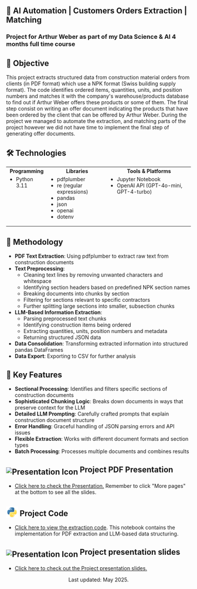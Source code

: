  <div>
  <h2>🚀 AI Automation | Customers Orders Extraction | Matching</h2>
  
  <h3><a>Project for Arthur Weber as part of my Data Science & AI 4 months full time course</a></h3>

<h2>🎯 Objective</h2>
<p>This project extracts structured data from construction material orders from clients (in PDF format) which use a NPK format (Swiss building supply format). The code identifies ordered items, quantities, units, and position numbers and matches it with the company's warehouse/products database to find out if Arthur Weber offers these products or some of them. The final step consist on writing an offer document indicating the products that have been ordered by the client that can be offered by Arthur Weber. During the project we managed to automate the extraction, and matching parts of the project however we did not have time to implement the final step of generating offer documents.</p>

<div>
  <h2>🛠️ Technologies</h2>
  <table>
    <tr>
      <td align="center"><b>Programming</b></td>
      <td align="center"><b>Libraries</b></td>
      <td align="center"><b>Tools & Platforms</b></td>
    </tr>
    <tr>
      <td align="left" valign="top">
        <ul style="margin-top: 0; padding-left: 20px; text-align: left;">
          <li>Python 3.11</li>
        </ul>
      </td>
      <td align="left" valign="top">
        <ul style="margin-top: 0; padding-left: 20px; text-align: left;">
          <li>pdfplumber</li>
          <li>re (regular expressions)</li>
          <li>pandas</li>
          <li>json</li>
          <li>openai</li>
          <li>dotenv</li>
        </ul>
      </td>
      <td align="left" valign="top">
        <ul style="margin-top: 0; padding-left: 20px; text-align: left;">
          <li>Jupyter Notebook</li>
          <li>OpenAI API (GPT-4o-mini, GPT-4-turbo)</li>
        </ul>
      </td>
    </tr>
  </table>
</div>

<div>
  <h2>📜 Methodology</h2>
  <ul>
    <li><strong>PDF Text Extraction</strong>: Using pdfplumber to extract raw text from construction documents</li>
    <li><strong>Text Preprocessing</strong>: 
      <ul>
        <li>Cleaning text lines by removing unwanted characters and whitespace</li>
        <li>Identifying section headers based on predefined NPK section names</li>
        <li>Breaking documents into chunks by section</li>
        <li>Filtering for sections relevant to specific contractors</li>
        <li>Further splitting large sections into smaller, subsection chunks</li>
      </ul>
    </li>
    <li><strong>LLM-Based Information Extraction</strong>:
      <ul>
        <li>Parsing preprocessed text chunks</li>
        <li>Identifying construction items being ordered</li>
        <li>Extracting quantities, units, position numbers and metadata</li>
        <li>Returning structured JSON data</li>
      </ul>
    </li>
    <li><strong>Data Consolidation</strong>: Transforming extracted information into structured pandas DataFrames</li>
    <li><strong>Data Export</strong>: Exporting to CSV for further analysis</li>
  </ul>
</div>

<div>
  <h2>🔑 Key Features</h2>
  <ul>
    <li><strong>Sectional Processing</strong>: Identifies and filters specific sections of construction documents</li>
    <li><strong>Sophisticated Chunking Logic</strong>: Breaks down documents in ways that preserve context for the LLM</li>
    <li><strong>Detailed LLM Prompting</strong>: Carefully crafted prompts that explain construction document structure</li>
    <li><strong>Error Handling</strong>: Graceful handling of JSON parsing errors and API issues</li>
    <li><strong>Flexible Extraction</strong>: Works with different document formats and section types</li>
    <li><strong>Batch Processing</strong>: Processes multiple documents and combines results</li>
  </ul>
</div>
<div>
  <h2><img src="https://raw.githubusercontent.com/Tarikul-Islam-Anik/Animated-Fluent-Emojis/master/Emojis/Objects/Clipboard.png" alt="Presentation Icon" width="32" height="32" style="vertical-align: -0.25em;"> Project PDF Presentation</h2>
  <ul>
    <li><a href="Project_Presentation.pdf">Click here to check the Presentation.</a> Remember to click "More pages" at the bottom to see all the slides.</li>
  </ul>
</div>
<div>
  <h2><img src="https://raw.githubusercontent.com/devicons/devicon/master/icons/python/python-original.svg" alt="Python Icon" width="32" height="32" style="vertical-align: -0.25em;"> Project Code</h2>
  <ul>
    <li><a href="gpt_4o_mini_extraction.ipynb">Click here to view the extraction code</a>. This notebook contains the implementation for PDF extraction and LLM-based data structuring.</li>
  </ul>
</div>
<div>
  <h2><img src="https://raw.githubusercontent.com/Tarikul-Islam-Anik/Animated-Fluent-Emojis/master/Emojis/Objects/Clipboard.png" alt="Presentation Icon" width="32" height="32" style="vertical-align: -0.25em;"> Project presentation slides</h2>
  <ul>
    <li><a href="AI_offer_Automation.pdf">Click here to check out the Project presentation slides.</a> </li>
  </ul>
</div>
<div align="center">
  <p>Last updated: May 2025.</p>
</div>
